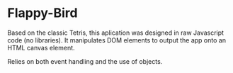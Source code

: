 # Flappy-Bird 
Based on the classic Tetris, this aplication was designed in raw Javascript code (no libraries). It manipulates DOM elements to output the app onto an HTML canvas element.

Relies on both event handling and the use of objects.
